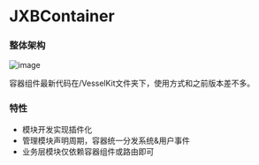 # JXBContainer

### 整体架构

![image](https://github.com/xiubojin/JXBContainer/blob/master/resource/container1.png)

容器组件最新代码在/VesselKit文件夹下，使用方式和之前版本差不多。

### 特性

- 模块开发实现插件化
- 管理模块声明周期，容器统一分发系统&用户事件
- 业务层模块仅依赖容器组件或路由即可